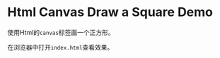 Html Canvas Draw a Square Demo
==============================

使用Html的`canvas`标签画一个正方形。

在浏览器中打开`index.html`查看效果。